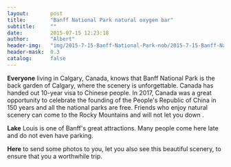 ```yaml
---
layout:       post
title:        "Banff National Park natural oxygen bar"
subtitle:     ""
date:         2015-07-15 12:23:18
author:       "Albert"
header-img:   "img/2015-7-15-Banff-National-Park-nob/2015-7-15-Banff-National-Park-nob-h.jpg"
header-mask:  0.3
catalog:      false
---
```


**Everyone** living in Calgary, Canada, knows that Banff National Park is the back garden of Calgary, where the scenery is unforgettable. Canada has handed out 10-year visa to Chinese people. In 2017, Canada was a great opportunity to celebrate the founding of the People's Republic of China in 150 years and all the national parks are free. Friends who enjoy natural scenery can come to the Rocky Mountains and will not let you down .

**Lake** Louis is one of Banff's great attractions. Many people come here late and do not even have parking.

**Here** to send some photos to you, let you also see this beautiful scenery, to ensure that you a worthwhile trip.